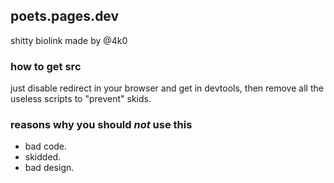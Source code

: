 ## poets.pages.dev

shitty biolink made by @4k0

### how to get src

just disable redirect in your browser and get in devtools, then remove all the useless scripts to "prevent" skids.

### reasons why you should _not_ use this

- bad code.
- skidded.
- bad design.
